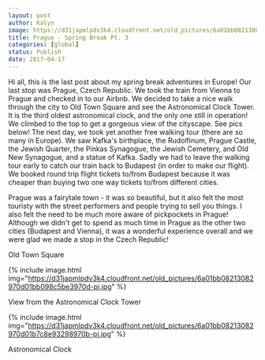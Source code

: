```yaml
---
layout: post
author: Kalyn
image: https://d31japmlpdv3k4.cloudfront.net/old_pictures/6a01bb08213082970d01bb098c5bdd970d-pi.jpg
title: Prague - Spring Break Pt. 3
categories: [global]
status: Publish
date: 2017-04-17
---
```


Hi all, this is the last post about my spring break adventures in Europe! Our last stop was Prague, Czech Republic. We took the train from Vienna to Prague and checked in to our Airbnb. We decided to take a nice walk through the city to Old Town Square and see the Astronomical Clock Tower. It is the third oldest astronomical clock, and the only one still in operation! We climbed to the top to get a gorgeous view of the cityscape. See pics below!
The next day, we took yet another free walking tour (there are so many in Europe). We saw Kafka's birthplace, the Rudolfinum, Prague Castle, the Jewish Quarter, the Pinkas Synagogue, the Jewish Cemetery, and Old New Synagogue, and a statue of Kafka. Sadly we had to leave the walking tour early to catch our train back to Budapest (in order to make our flight). We booked round trip flight tickets to/from Budapest because it was cheaper than buying two one way tickets to/from different cities.

Prague was a fairytale town - it was so beautiful, but it also felt the most touristy with the street performers and people trying to sell you things. I also felt the need to be much more aware of pickpockets in Prague! Although we didn't get to spend as much time in Prague as the other two cities (Budapest and Vienna), it was a wonderful experience overall and we were glad we made a stop in the Czech Republic!

<div class="photo-caption caption-xid-6a01bb08213082970d01bb098c5bdd970d" id="caption-xid-6a01bb08213082970d01bb098c5bdd970d">Old Town Square


{% include image.html img="https://d31japmlpdv3k4.cloudfront.net/old_pictures/6a01bb08213082970d01bb098c5be3970d-pi.jpg" %}<div class="photo-caption caption-xid-6a01bb08213082970d01bb098c5be3970d" id="caption-xid-6a01bb08213082970d01bb098c5be3970d">View from the Astronomical Clock Tower


{% include image.html img="https://d31japmlpdv3k4.cloudfront.net/old_pictures/6a01bb08213082970d01b7c8e93298970b-pi.jpg" %}<div class="photo-caption caption-xid-6a01bb08213082970d01b7c8e93298970b" id="caption-xid-6a01bb08213082970d01b7c8e93298970b">Astronomical Clock

